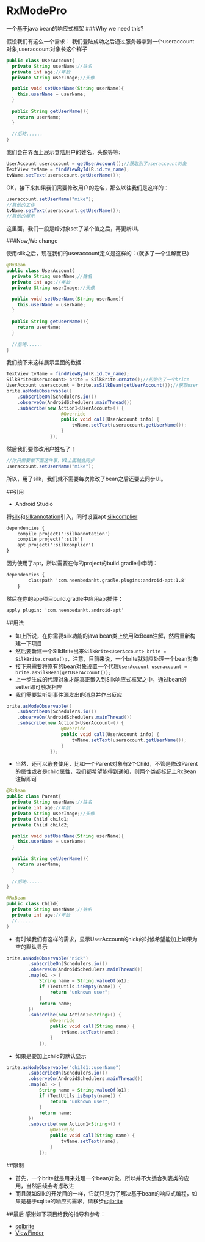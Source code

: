 # RxModePro
一个基于java bean的响应式框架
###Why we need this?

假设我们有这么一个需求：
我们登陆成功之后通过服务器拿到一个useraccount对象,useraccount对象长这个样子
```java
public class UserAccount{
  private String userName;//姓名
  private int age;//年龄
  private String userImage;//头像

  public void setUserName(String userName){
    this.userName = userName;
  }
  
  public String getUserName(){
    return userName;
  }
  
  //后略......
}
```
我们会在界面上展示登陆用户的姓名，头像等等:
```java
UserAccount useraccount = getUserAccount();//获取到了useraccount对象
TextView tvName = findViewById(R.id.tv_name);
tvName.setText(useraccount.getUserName());
```
OK，接下来如果我们需要修改用户的姓名，那么以往我们是这样的：
```java
useraccount.setUserName("mike");
//其他的工作
tvName.setText(useraccount.getUserName());
//其他的展示
```
这里面，我们一般是给对象set了某个值之后，再更新UI。

###Now,We change

使用silk之后，现在我们的useraccount定义是这样的：(就多了一个注解而已)
```java
@RxBean
public class UserAccount{
  private String userName;//姓名
  private int age;//年龄
  private String userImage;//头像

  public void setUserName(String userName){
    this.userName = userName;
  }
  
  public String getUserName(){
    return userName;
  }
  
  //后略......
}
```
我们接下来这样展示里面的数据：
```java
TextView tvName = findViewById(R.id.tv_name);
SilkBrite<UserAccount> brite = SilkBrite.create();//初始化了一个brite
UserAccount useraccount = brite.asSilkBean(getUserAccount());//获取useraccount对象，其实这是一个“换了包”的对象
brite.asModeObservable()
    .subscribeOn(Schedulers.io())
    .observeOn(AndroidSchedulers.mainThread())
    .subscribe(new Action1<UserAccount>() {
                    @Override
                    public void call(UserAccount info) {
                        tvName.setText(useraccount.getUserName());
                    }
                });
```
然后我们要修改用户姓名了！
```java
//你只需要做下面这件事，UI上面就会同步
useraccount.setUserName("mike");
```
所以，用了silk，我们就不需要每次修改了bean之后还要去同步UI。

##引用

* Android Studio

将[silk](silk)和[silkannotation](silkannotation)引入，同时设置apt [silkcomplier](silkcomplier)

```xml
dependencies {
    compile project(':silkannotation')
    compile project(':silk')
    apt project(':silkcomplier')
}
```
因为使用了apt，所以需要在你的project的build.gradle中申明：
```xml
dependencies {
        classpath 'com.neenbedankt.gradle.plugins:android-apt:1.8'
    }
```
然后在你的app项目build.gradle中应用apt插件：
```xml
apply plugin: 'com.neenbedankt.android-apt'
```

##用法

* 如上所说，在你需要silk功能的java bean类上使用RxBean注解，然后重新构建一下项目
* 然后要新建一个SilkBrite出来`SilkBrite<UserAccount> brite = SilkBrite.create();`，注意，目前来说，一个brite就对应处理一个bean对象
* 接下来需要将原有的bean对象设置一个代理`UserAccount useraccount = brite.asSilkBean(getUserAccount());`
* 上一步生成的代理对象才能真正嵌入到Silk响应式框架之中，通过bean的setter即可触发相应
* 我们需要监听到事件源发出的消息并作出反应
```java
brite.asModeObservable()
    .subscribeOn(Schedulers.io())
    .observeOn(AndroidSchedulers.mainThread())
    .subscribe(new Action1<UserAccount>() {
                    @Override
                    public void call(UserAccount info) {
                        tvName.setText(useraccount.getUserName());
                    }
                });
```
* 当然，还可以嵌套使用，比如一个Parent对象有2个Child，不管是修改Parent的属性或者是child属性，我们都希望能得到通知，则两个类都标记上RxBean注解即可
```java
@RxBean
public class Parent{
  private String userName;//姓名
  private int age;//年龄
  private String userImage;//头像
  private Child child1;
  private Child child2;

  public void setUserName(String userName){
    this.userName = userName;
  }
  
  public String getUserName(){
    return userName;
  }
  
  //后略......
}

@RxBean
public class Child{
  private String userName;//姓名
  private int age;//年龄
  //......
}
```
* 有时候我们有这样的需求，显示UserAccount的nick的时候希望能加上如果为空的默认显示
```java
brite.asNodeObservable("nick")
        .subscribeOn(Schedulers.io())
        .observeOn(AndroidSchedulers.mainThread())
        .map(o1 -> {
            String name = String.valueOf(o1);
            if (TextUtils.isEmpty(name)) {
                return "unknown user";
            }
            return name;
        })
        .subscribe(new Action1<String>() {
                @Override
                public void call(String name) {
                    tvName.setText(name);
                }
            });

```
* 如果是要加上child的默认显示
```java
brite.asNodeObservable("child1::userName")
        .subscribeOn(Schedulers.io())
        .observeOn(AndroidSchedulers.mainThread())
        .map(o1 -> {
            String name = String.valueOf(o1);
            if (TextUtils.isEmpty(name)) {
                return "unknown user";
            }
            return name;
        })
        .subscribe(new Action1<String>() {
                @Override
                public void call(String name) {
                    tvName.setText(name);
                }
            });
```


##限制

* 首先，一个brite就是用来处理一个bean对象，所以并不太适合列表类的应用，当然后续会考虑改进
* 而且就如Silk的开发目的一样，它就只是为了解决基于bean的响应式编程，如果是基于sqlite的响应式需求，请移步[sqlbrite](https://github.com/square/sqlbrite)

##最后
感谢如下项目给我的指导和参考：
* [sqlbrite](https://github.com/square/sqlbrite)
* [ViewFinder](https://github.com/brucezz/ViewFinder)


